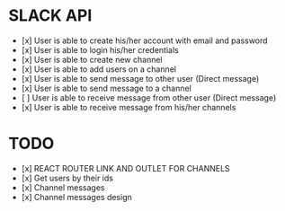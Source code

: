 # SLACK API

-    [x] User is able to create his/her account with email and password
-    [x] User is able to login his/her credentials
-    [x] User is able to create new channel
-    [x] User is able to add users on a channel
-    [x] User is able to send message to other user (Direct message)
-    [x] User is able to send message to a channel
-    [ ] User is able to receive message from other user (Direct message)
-    [x] User is able to receive message from his/her channels

# TODO

-    [x] REACT ROUTER LINK AND OUTLET FOR CHANNELS
-    [x] Get users by their ids
-    [x] Channel messages
-    [x] Channel messages design
